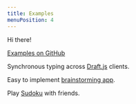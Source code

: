 ```yaml
---
title: Examples
menuPosition: 4
---
```


Hi there!

[Examples on GitHub](https://github.com/microsoft/FluidExamples)

Synchronous typing across [Draft.js](https://github.com/microsoft/FluidExamples/tree/main/draft-js) clients.

Easy to implement [brainstorming app](https://github.com/microsoft/FluidExamples/tree/main/sticky-storm).

Play [Sudoku](https://github.com/microsoft/FluidExamples/tree/main/sudoku) with friends.
